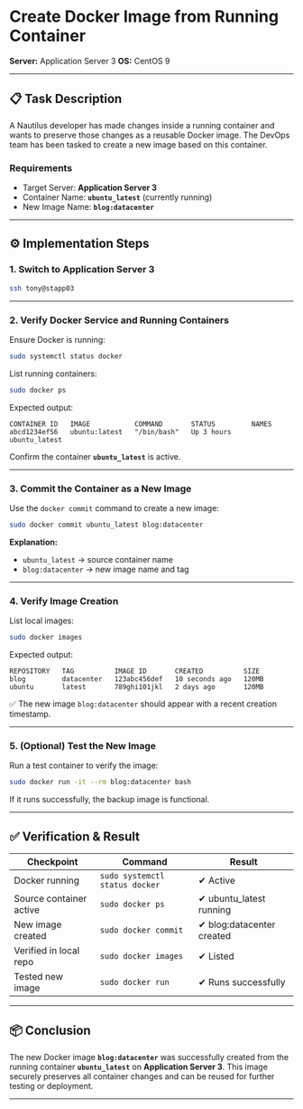 # Create Docker Image from Running Container
**Server:** Application Server 3
**OS:** CentOS 9

---

## 📋 Task Description

A Nautilus developer has made changes inside a running container and wants to preserve those changes as a reusable Docker image.
The DevOps team has been tasked to create a new image based on this container.

### **Requirements**

* Target Server: **Application Server 3**
* Container Name: **`ubuntu_latest`** (currently running)
* New Image Name: **`blog:datacenter`**

---

## ⚙️ Implementation Steps

### **1. Switch to Application Server 3**

```bash
ssh tony@stapp03
```

---

### **2. Verify Docker Service and Running Containers**

Ensure Docker is running:

```bash
sudo systemctl status docker
```

List running containers:

```bash
sudo docker ps
```

Expected output:

```
CONTAINER ID   IMAGE           COMMAND       STATUS         NAMES
abcd1234ef56   ubuntu:latest   "/bin/bash"   Up 3 hours     ubuntu_latest
```

Confirm the container **`ubuntu_latest`** is active.

---

### **3. Commit the Container as a New Image**

Use the `docker commit` command to create a new image:

```bash
sudo docker commit ubuntu_latest blog:datacenter
```

**Explanation:**

* `ubuntu_latest` → source container name
* `blog:datacenter` → new image name and tag

---

### **4. Verify Image Creation**

List local images:

```bash
sudo docker images
```

Expected output:

```
REPOSITORY   TAG          IMAGE ID       CREATED          SIZE
blog         datacenter   123abc456def   10 seconds ago   120MB
ubuntu       latest       789ghi101jkl   2 days ago       120MB
```

✅ The new image `blog:datacenter` should appear with a recent creation timestamp.

---

### **5. (Optional) Test the New Image**

Run a test container to verify the image:

```bash
sudo docker run -it --rm blog:datacenter bash
```

If it runs successfully, the backup image is functional.

---

## ✅ Verification & Result

| Checkpoint              | Command                        | Result                    |
| ----------------------- | ------------------------------ | ------------------------- |
| Docker running          | `sudo systemctl status docker` | ✔ Active                  |
| Source container active | `sudo docker ps`               | ✔ ubuntu_latest running   |
| New image created       | `sudo docker commit`           | ✔ blog:datacenter created |
| Verified in local repo  | `sudo docker images`           | ✔ Listed                  |
| Tested new image        | `sudo docker run`              | ✔ Runs successfully       |

---

## 📦 Conclusion

The new Docker image **`blog:datacenter`** was successfully created from the running container **`ubuntu_latest`** on **Application Server 3**.
This image securely preserves all container changes and can be reused for further testing or deployment.

---
